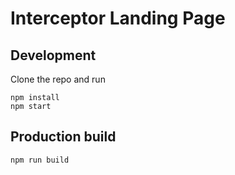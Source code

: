 # Interceptor Landing Page

## Development

Clone the repo and run

```
npm install
npm start
```

## Production build

```
npm run build
```
